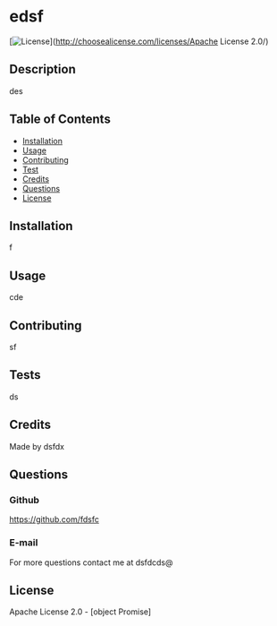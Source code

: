 # edsf

[![License](https://img.shields.io/badge/ApacheLicense2.0-informational)](http://choosealicense.com/licenses/Apache License 2.0/)


## Description
  
des


## Table of Contents

* [Installation](#installation)
* [Usage](#usage)
* [Contributing](#contributing)
* [Test](#test)
* [Credits](#credits)
* [Questions](#questions)
* [License](#license)


## Installation

f


## Usage

cde


## Contributing

sf


## Tests

ds


## Credits

Made by dsfdx


## Questions

### Github

https://github.com/fdsfc

### E-mail

For more questions contact me at dsfdcds@


## License

Apache License 2.0 - [object Promise]

